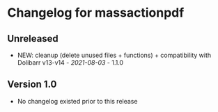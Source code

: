 # Changelog for massactionpdf

## Unreleased
- NEW: cleanup (delete unused files + functions) + compatibility with
  Dolibarr v13-v14 - *2021-08-03* - 1.1.0

## Version 1.0
- No changelog existed prior to this release

